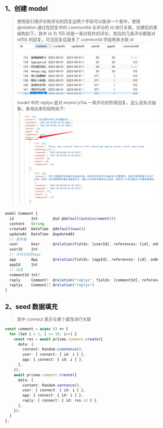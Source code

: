 ## 1、创建 model

> 使用自引用评论和评论的回复这两个字段可以放进一个表中，使用@relation 通过在回复中的 commontId 与评论的 id 进行关联，创建后的表结构如下，其中 id 为 155 的是一条对软件的评论，其后的几条评论都是对 id155 的回复，可见回复后面多了 commonId 字段用来关联 id
> ![fd0c52d43be234a3c4c7ba2c4a0d5eea.png](../images/1.png)

> model 中的 replys 是对 momo'yi'tia 一条评论的所用回复，这么说有点抽象，查询出来的结构如下:
> ![7a9c09a017a4f0c1a399552d04f4ac1f.png](../images/2.png)

```ts
model Commont {
  id        Int       @id @default(autoincrement())
  content   String
  createAt  DateTime  @default(now())
  updateAt  DateTime  @updatedAt
  // 发布者
  user      User      @relation(fields: [userId], references: [id], onDelete: Cascade)
  userId    Int
  // 评论对应的app
  app       App       @relation(fields: [appId], references: [id], onDelete: Cascade)
  appId     Int
  // 回复
  commontId Int?
  reply     Commont?  @relation("replys", fields: [commontId], references: [id], onDelete: Cascade)
  replys    Commont[] @relation("replys")
}
```

## 2、seed 数据填充

> 其中 connect 表示与某个属性进行关联

```ts
const commont = async () => {
  for (let i = 1; i <= 30; i++) {
    const res = await prisma.commont.create({
      data: {
        content: Random.csentence(),
        user: { connect: { id: i } },
        app: { connect: { id: i } },
      },
    });
    await prisma.commont.create({
      data: {
        content: Random.sentence(),
        user: { connect: { id: i } },
        app: { connect: { id: i } },
        reply: { connect: { id: res.id } },
      },
    });
  }
};
```
